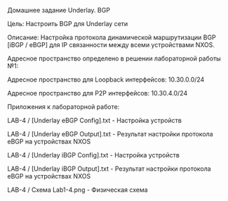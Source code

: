 Домашнее задание Underlay. BGP

Цель: Настроить BGP для Underlay сети

Описание: Настройка протокола динамической маршрутизации BGP [iBGP / eBGP] для IP связанности между всеми устройствами NXOS.

Адресное пространство определено в решении лабораторной работы №1:

Адресное пространство для Loopback интерфейсов: 10.30.0.0/24

Адресное пространство для P2P интерфейсов: 10.30.4.0/24

Приложения к лабораторной работе:

LAB-4 / [Underlay eBGP Config].txt - Настройка устройств

LAB-4 / [Underlay eBGP Output].txt - Результат настройки протокола eBGP на устройствах NXOS

LAB-4 / [Underlay iBGP Config].txt - Настройка устройств

LAB-4 / [Underlay iBGP Output].txt - Результат настройки протокола eBGP на устройствах NXOS

LAB-4 / Схема Lab1-4.png - Физическая схема
